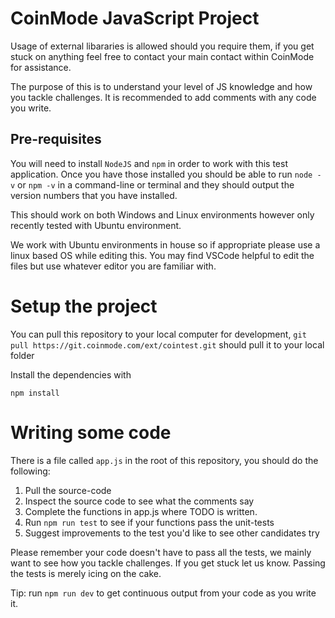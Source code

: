 # CoinMode JavaScript Project

Usage of external libararies is allowed should you require them, if you get stuck on anything feel free to contact your main contact within CoinMode for assistance.

The purpose of this is to understand your level of JS knowledge and how you tackle challenges.  It is recommended to add comments with any code you write.

## Pre-requisites
You will need to install `NodeJS` and `npm` in order to work with this test application. Once you have those installed you should be able to run `node -v` or `npm -v` in a command-line or terminal and they should output the version numbers that you have installed.

This should work on both Windows and Linux environments however only recently tested with Ubuntu environment.

We work with Ubuntu environments in house so if appropriate please use a linux based OS while editing this.
You may find VSCode helpful to edit the files but use whatever editor you are familiar with.

# Setup the project

You can pull this repository to your local computer for development, `git pull https://git.coinmode.com/ext/cointest.git` should pull it to your local folder

Install the dependencies with 

`npm install`

# Writing some code

There is a file called `app.js` in the root of this repository, you should do the following:

1. Pull the source-code
2. Inspect the source code to see what the comments say
3. Complete the functions in app.js where TODO is written.
4. Run `npm run test` to see if your functions pass the unit-tests
5. Suggest improvements to the test you'd like to see other candidates try

Please remember your code doesn't have to pass all the tests, we mainly want to see how you tackle challenges.  If you get stuck let us know.  Passing the tests is merely icing on the cake.

Tip: run `npm run dev` to get continuous output from your code as you write it.
